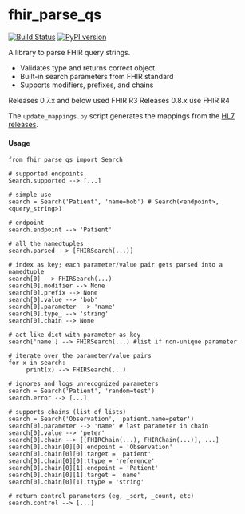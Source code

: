 # fhir_parse_qs

[![Build Status](https://travis-ci.com/teffalump/fhir_parse_qs.svg?branch=master)](https://travis-ci.com/teffalump/fhir_parse_qs)
[![PyPI version](https://badge.fury.io/py/fhir-parse-qs.svg)](https://badge.fury.io/py/fhir-parse-qs)

A library to parse FHIR query strings.

- Validates type and returns correct object
- Built-in search parameters from FHIR standard
- Supports modifiers, prefixes, and chains

Releases 0.7.x and below used FHIR R3
Releases 0.8.x use FHIR R4

The `update_mappings.py` script generates the mappings from the [HL7
releases](https://www.hl7.org/fhir/).

#### Usage

    from fhir_parse_qs import Search

    # supported endpoints
    Search.supported --> [...]

    # simple use
    search = Search('Patient', 'name=bob') # Search(<endpoint>, <query_string>)

    # endpoint
    search.endpoint --> 'Patient'

    # all the namedtuples
    search.parsed --> [FHIRSearch(...)]

    # index as key; each parameter/value pair gets parsed into a namedtuple
    search[0] --> FHIRSearch(...)
    search[0].modifier --> None
    search[0].prefix --> None
    search[0].value --> 'bob'
    search[0].parameter --> 'name'
    search[0].type_ --> 'string'
    search[0].chain --> None

    # act like dict with parameter as key
    search['name'] --> FHIRSearch(...) #list if non-unique parameter

    # iterate over the parameter/value pairs
    for x in search:
         print(x) --> FHIRSearch(...)

    # ignores and logs unrecognized parameters
    search = Search('Patient', 'random=test')
    search.error --> [...]

    # supports chains (list of lists)
    search = Search('Observation', 'patient.name=peter')
    search[0].parameter --> 'name' # last parameter in chain
    search[0].value --> 'peter'
    search[0].chain --> [[FHIRChain(...), FHIRChain(...)], ...]
    search[0].chain[0][0].endpoint = 'Observation'
    search[0].chain[0][0].target = 'patient'
    search[0].chain[0][0].ttype = 'reference'
    search[0].chain[0][1].endpoint = 'Patient'
    search[0].chain[0][1].target = 'name'
    search[0].chain[0][1].ttype = 'string'

    # return control parameters (eg, _sort, _count, etc)
    search.control --> [...]
